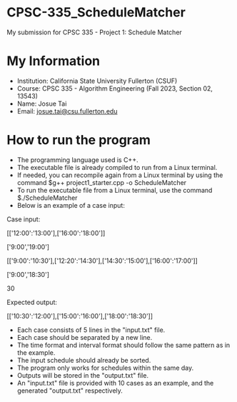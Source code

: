 # CPSC-335_ScheduleMatcher

My submission for CPSC 335 - Project 1: Schedule Matcher

# My Information

* Institution: California State University Fullerton (CSUF)
* Course: CPSC 335 - Algorithm Engineering (Fall 2023, Section 02, 13543)
* Name: Josue Tai
* Email: josue.tai@csu.fullerton.edu

# How to run the program

* The programming language used is C++.
* The executable file is already compiled to run from a Linux terminal.
* If needed, you can recompile again from a Linux terminal by using the command $g++ project1_starter.cpp -o ScheduleMatcher
* To run the executable file from a Linux terminal, use the command $./ScheduleMatcher
* Below is an example of a case input:

Case input:

[['12:00':'13:00'],['16:00':'18:00']]

['9:00','19:00']

[['9:00':'10:30'],['12:20':'14:30'],['14:30':'15:00'],['16:00':'17:00']]

['9:00','18:30']

30

Expected output:

[['10:30':'12:00'],['15:00':'16:00'],['18:00':'18:30']]

* Each case consists of 5 lines in the "input.txt" file.
* Each case should be separated by a new line.
* The time format and interval format should follow the same pattern as in the example.
* The input schedule should already be sorted.
* The program only works for schedules within the same day.
* Outputs will be stored in the "output.txt" file.
* An "input.txt" file is provided with 10 cases as an example, and the generated "output.txt" respectively.
